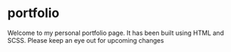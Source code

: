 # portfolio

Welcome to my personal portfolio page. It has been built using HTML and SCSS. Please keep an eye out for upcoming changes
